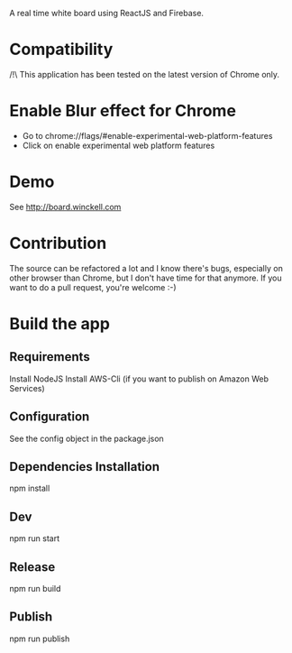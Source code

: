 A real time white board using ReactJS and Firebase.

Compatibility
=============

/!\ This application has been tested on the latest version of Chrome only.

Enable Blur effect for Chrome
=============================

- Go to chrome://flags/#enable-experimental-web-platform-features
- Click on enable experimental web platform features

Demo
====

See http://board.winckell.com

Contribution
============

The source can be refactored a lot and I know there's bugs, especially
on other browser than Chrome, but I don't have time for that anymore. If
you want to do a pull request, you're welcome :-)

Build the app
=============

Requirements
------------

Install NodeJS
Install AWS-Cli (if you want to publish on Amazon Web Services)

Configuration
------------
See the config object in the package.json

Dependencies Installation
------------
npm install

Dev
------------
npm run start

Release
------------
npm run build

Publish
------------
npm run publish
